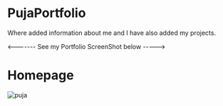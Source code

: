 # PujaPortfolio
Where added information about me and I have also added my projects.

<------- See my Portfolio ScreenShot below -----> 

# Homepage

![puja](https://github.com/Pujjaa/PujaPortfolio/assets/90548003/9f4b8d38-7905-4058-b375-adcbba7765d4)
